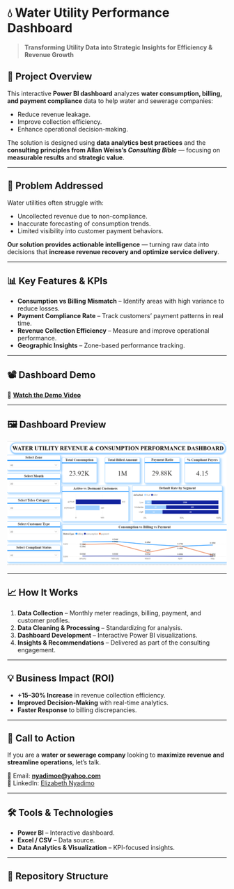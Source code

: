 # 💧 Water Utility Performance Dashboard

> **Transforming Utility Data into Strategic Insights for Efficiency & Revenue Growth**

## 📌 Project Overview
This interactive **Power BI dashboard** analyzes **water consumption, billing, and payment compliance** data to help water and sewerage companies:
- Reduce revenue leakage.
- Improve collection efficiency.
- Enhance operational decision-making.

The solution is designed using **data analytics best practices** and the **consulting principles from Allan Weiss’s *Consulting Bible*** — focusing on **measurable results** and **strategic value**.

---

## 🎯 Problem Addressed
Water utilities often struggle with:
- Uncollected revenue due to non-compliance.
- Inaccurate forecasting of consumption trends.
- Limited visibility into customer payment behaviors.

**Our solution provides actionable intelligence** — turning raw data into decisions that **increase revenue recovery and optimize service delivery**.

---

## 📊 Key Features & KPIs
- **Consumption vs Billing Mismatch** – Identify areas with high variance to reduce losses.
- **Payment Compliance Rate** – Track customers’ payment patterns in real time.
- **Revenue Collection Efficiency** – Measure and improve operational performance.
- **Geographic Insights** – Zone-based performance tracking.

---

## 📽 Dashboard Demo
🎥 **[Watch the Demo Video](dashboardvedio.mp4)**

---

## 🖼 Dashboard Preview
![Water Utility Performance Dashboard](dashboard%20screenshot.png)

---

## 📈 How It Works
1. **Data Collection** – Monthly meter readings, billing, payment, and customer profiles.
2. **Data Cleaning & Processing** – Standardizing for analysis.
3. **Dashboard Development** – Interactive Power BI visualizations.
4. **Insights & Recommendations** – Delivered as part of the consulting engagement.

---

## 💡 Business Impact (ROI)
- **+15–30% Increase** in revenue collection efficiency.
- **Improved Decision-Making** with real-time analytics.
- **Faster Response** to billing discrepancies.

---

## 🚀 Call to Action
If you are a **water or sewerage company** looking to **maximize revenue and streamline operations**, let’s talk.

📧 Email: **nyadimoe@yahoo.com**  
💼 LinkedIn: [Elizabeth Nyadimo](https://www.linkedin.com/in/elizabethnyadimo)  


---

## 🛠 Tools & Technologies
- **Power BI** – Interactive dashboard.
- **Excel / CSV** – Data source.
- **Data Analytics & Visualization** – KPI-focused insights.

---

## 📂 Repository Structure
